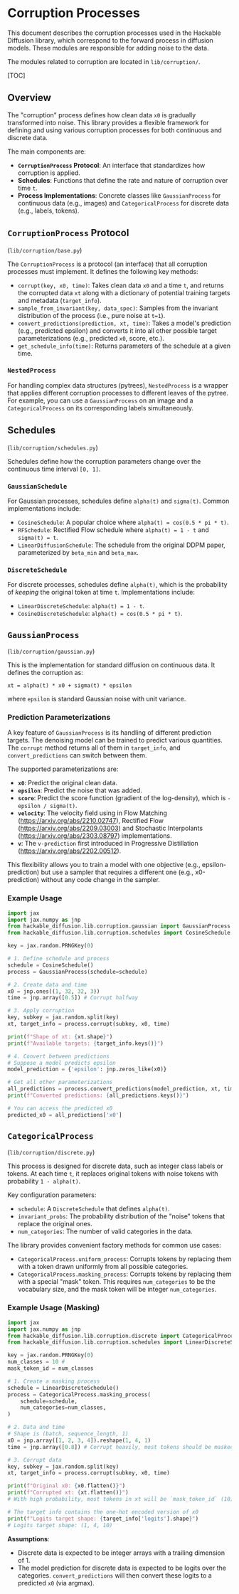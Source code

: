 # Corruption Processes

This document describes the corruption processes used in the Hackable Diffusion
library, which correspond to the forward process in diffusion models. These
modules are responsible for adding noise to the data.

The modules related to corruption are located in `lib/corruption/`.

[TOC]

## Overview

The "corruption" process defines how clean data `x0` is gradually transformed
into noise. This library provides a flexible framework for defining and using
various corruption processes for both continuous and discrete data.

The main components are:

  * **`CorruptionProcess` Protocol**: An interface that standardizes how
    corruption is applied.
  * **Schedules**: Functions that define the rate and nature of corruption over
    time `t`.
  * **Process Implementations**: Concrete classes like `GaussianProcess` for
    continuous data (e.g., images) and `CategoricalProcess` for discrete data
    (e.g., labels, tokens).

## `CorruptionProcess` Protocol

(`lib/corruption/base.py`)

The `CorruptionProcess` is a protocol (an interface) that all corruption
processes must implement. It defines the following key methods:

  * `corrupt(key, x0, time)`: Takes clean data `x0` and a time `t`, and returns
    the corrupted data `xt` along with a dictionary of potential training
    targets and metadata (`target_info`).
  * `sample_from_invariant(key, data_spec)`: Samples from the invariant
    distribution of the process (i.e., pure noise at `t=1`).
  * `convert_predictions(prediction, xt, time)`: Takes a model's prediction
    (e.g., predicted epsilon) and converts it into all other possible target
    parameterizations (e.g., predicted `x0`, score, etc.).
  * `get_schedule_info(time)`: Returns parameters of the schedule at a given
    time.

### `NestedProcess`

For handling complex data structures (pytrees), `NestedProcess` is a wrapper
that applies different corruption processes to different leaves of the pytree.
For example, you can use a `GaussianProcess` on an image and a
`CategoricalProcess` on its corresponding labels simultaneously.

## Schedules

(`lib/corruption/schedules.py`)

Schedules define how the corruption parameters change over the continuous time
interval `[0, 1]`.

### `GaussianSchedule`

For Gaussian processes, schedules define `alpha(t)` and `sigma(t)`. Common
implementations include:

  * `CosineSchedule`: A popular choice where `alpha(t) = cos(0.5 * pi * t)`.
  * `RFSchedule`: Rectified Flow schedule where `alpha(t) = 1 - t` and `sigma(t)
    = t`.
  * `LinearDiffusionSchedule`: The schedule from the original DDPM paper,
    parameterized by `beta_min` and `beta_max`.

### `DiscreteSchedule`

For discrete processes, schedules define `alpha(t)`, which is the probability of
*keeping* the original token at time `t`. Implementations include:

  * `LinearDiscreteSchedule`: `alpha(t) = 1 - t`.
  * `CosineDiscreteSchedule`: `alpha(t) = cos(0.5 * pi * t)`.

## `GaussianProcess`

(`lib/corruption/gaussian.py`)

This is the implementation for standard diffusion on continuous data. It defines
the corruption as:

`xt = alpha(t) * x0 + sigma(t) * epsilon`

where `epsilon` is standard Gaussian noise with unit variance.

### Prediction Parameterizations

A key feature of `GaussianProcess` is its handling of different prediction
targets. The denoising model can be trained to predict various quantities. The
`corrupt` method returns all of them in `target_info`, and `convert_predictions`
can switch between them.

The supported parameterizations are:

  * **`x0`**: Predict the original clean data.
  * **`epsilon`**: Predict the noise that was added.
  * **`score`**: Predict the score function (gradient of the log-density), which
    is `-epsilon / sigma(t)`.
  * **`velocity`**: The velocity field using in Flow Matching
    (<https://arxiv.org/abs/2210.02747>), Rectified Flow
    (<https://arxiv.org/abs/2209.03003>) and Stochastic Interpolants
    (<https://arxiv.org/abs/2303.08797>) implementations.
  * **`v`**: The `v-prediction` first introduced in Progressive Distillation
    (<https://arxiv.org/abs/2202.00512>).

This flexibility allows you to train a model with one objective (e.g.,
epsilon-prediction) but use a sampler that requires a different one (e.g.,
x0-prediction) without any code change in the sampler.

### Example Usage

```python
import jax
import jax.numpy as jnp
from hackable_diffusion.lib.corruption.gaussian import GaussianProcess
from hackable_diffusion.lib.corruption.schedules import CosineSchedule

key = jax.random.PRNGKey(0)

# 1. Define schedule and process
schedule = CosineSchedule()
process = GaussianProcess(schedule=schedule)

# 2. Create data and time
x0 = jnp.ones((1, 32, 32, 3))
time = jnp.array([0.5]) # Corrupt halfway

# 3. Apply corruption
key, subkey = jax.random.split(key)
xt, target_info = process.corrupt(subkey, x0, time)

print(f"Shape of xt: {xt.shape}")
print(f"Available targets: {target_info.keys()}")

# 4. Convert between predictions
# Suppose a model predicts epsilon
model_prediction = {'epsilon': jnp.zeros_like(x0)}

# Get all other parameterizations
all_predictions = process.convert_predictions(model_prediction, xt, time)
print(f"Converted predictions: {all_predictions.keys()}")

# You can access the predicted x0
predicted_x0 = all_predictions['x0']
```

## `CategoricalProcess`

(`lib/corruption/discrete.py`)

This process is designed for discrete data, such as integer class labels or
tokens. At each time `t`, it replaces original tokens with noise tokens with
probability `1 - alpha(t)`.

Key configuration parameters:

  * `schedule`: A `DiscreteSchedule` that defines `alpha(t)`.
  * `invariant_probs`: The probability distribution of the "noise" tokens that
    replace the original ones.
  * `num_categories`: The number of valid categories in the data.

The library provides convenient factory methods for common use cases:

  * `CategoricalProcess.uniform_process`: Corrupts tokens by replacing them with
    a token drawn uniformly from all possible categories.
  * `CategoricalProcess.masking_process`: Corrupts tokens by replacing them with
    a special "mask" token. This requires `num_categories` to be the vocabulary
    size, and the mask token will be integer `num_categories`.

### Example Usage (Masking)

```python
import jax
import jax.numpy as jnp
from hackable_diffusion.lib.corruption.discrete import CategoricalProcess
from hackable_diffusion.lib.corruption.schedules import LinearDiscreteSchedule

key = jax.random.PRNGKey(0)
num_classes = 10 #
mask_token_id = num_classes

# 1. Create a masking process
schedule = LinearDiscreteSchedule()
process = CategoricalProcess.masking_process(
    schedule=schedule,
    num_categories=num_classes,
)

# 2. Data and time
# Shape is (batch, sequence_length, 1)
x0 = jnp.array([1, 2, 3, 4]).reshape(1, 4, 1)
time = jnp.array([0.8]) # Corrupt heavily, most tokens should be masked

# 3. Corrupt data
key, subkey = jax.random.split(key)
xt, target_info = process.corrupt(subkey, x0, time)

print(f"Original x0: {x0.flatten()}")
print(f"Corrupted xt: {xt.flatten()}")
# With high probability, most tokens in xt will be `mask_token_id` (10)

# The target info contains the one-hot encoded version of x0
print(f"Logits target shape: {target_info['logits'].shape}")
# Logits target shape: (1, 4, 10)
```

**Assumptions**:

  * Discrete data is expected to be integer arrays with a trailing dimension
    of 1.
  * The model prediction for discrete data is expected to be logits over the
    categories. `convert_predictions` will then convert these logits to a
    predicted `x0` (via argmax).
